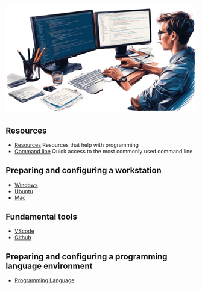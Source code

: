 # ![install - 2025](./Assets/images/Preparing-the-workstation-and-set-up-the-programming-language-environment-1.png)

## Resources

* [Resources](/Assets/things/Resources.md) Resources that help with programming
* [Command line](/Assets/things/most-used-command-line.md) Quick access to the most commonly used command line

## Preparing and configuring a workstation

* [Windows](./Windows)
* [Ubuntu](/Ubuntu/README.md)
* [Mac](./Mac)

## Fundamental tools

* [VScode](/Assets/things/vscode.md#table-of-contents)
* [Github](/Assets/things/github.md#table-of-contents)

## Preparing and configuring a programming language environment

* [Programming Language](/Programming-environment/README.md)
